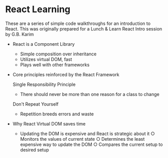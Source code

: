 # React Learning 


These are a series of simple code walkthroughs for an introduction to React.
This was originally prepared for a Lunch & Learn React Intro session by G.B. Karim

- React is a Component Library
	- Simple composition over inheritance 
	- Utilizes virtual DOM, fast
	- Plays well with other frameworks

	
- Core principles reinforced by the React Framework

  Single Responsibility Principle 
  - There should never be more than one reason for a class to change

  Don't Repeat Yourself 
  - Repetition breeds errors and waste


- Why React Virtual DOM saves time
	- Updating the DOM is expensive and React is strategic about it
		○ Monitors the values of current state
		○ Determines the least expensive way to update the DOM
		○ Compares the current setup to desired setup 
		


